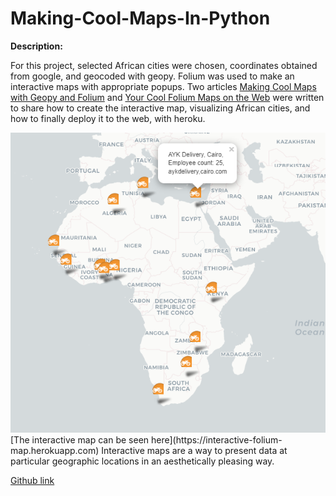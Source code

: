 # Making-Cool-Maps-In-Python
**Description:** 

For this project, selected African cities were chosen, coordinates obtained from google, and geocoded with geopy.
Folium was used to make an interactive maps with appropriate popups. 
Two articles [Making Cool Maps with Geopy and Folium](https://towardsdatascience.com/making-simple-maps-with-folium-and-geopy-4b9e8ab98c00) and [Your Cool Folium Maps on the Web](https://towardsdatascience.com/your-cool-folium-maps-on-the-web-313f9d1a6bcd) were written to share how to create the interactive map, visualizing African cities, and how to finally deploy it to the web, with heroku.

<img src="images/snapshot for portfo cool maps.png?raw=true"/>
[The interactive map can be seen here](https://interactive-folium-map.herokuapp.com) Interactive maps are a way to present data at particular geographic locations in an aesthetically pleasing way. 

[Github link](https://github.com/Alyeko/Making-Cool-Maps-In-Python)
